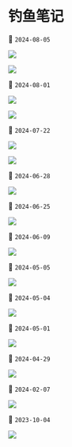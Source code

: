 # 钓鱼笔记

📅 `2024-08-05`

![](https://img.zhangniandong.com/2024/20240805080625.jpg)

![](https://img.zhangniandong.com/2024/20240805063750.jpg)

📅 `2024-08-01`

![](https://img.zhangniandong.com/2024/20240801081319.jpg)

![](https://img.zhangniandong.com/2024/20240801073311.jpg)

📅 `2024-07-22`

![](https://img.zhangniandong.com/2024/20240722191501.jpg)

![](https://img.zhangniandong.com/2024/20240722085208.jpg)

📅 `2024-06-28`

![](https://img.zhangniandong.com/2024/20240628165636.jpg)

📅 `2024-06-25`

![](https://img.zhangniandong.com/2024/20240625171531.jpg)

📅 `2024-06-09`

![](https://img.zhangniandong.com/2024/20240609150727.jpg)

📅 `2024-05-05`

![](https://img.zhangniandong.com/2024/20240505171428.jpg)

📅 `2024-05-04`

![](https://img.zhangniandong.com/2024/20240504120300.jpg)

📅 `2024-05-01`

![](https://img.zhangniandong.com/2024/20240501165418.jpg)

📅 `2024-04-29`

![](https://img.zhangniandong.com/2024/20240429153908.jpg)

📅 `2024-02-07`

![](https://img.zhangniandong.com/2024/20240207142419.jpg)

📅 `2023-10-04`

![](https://img.zhangniandong.com/2023/20231004113058.jpg)
